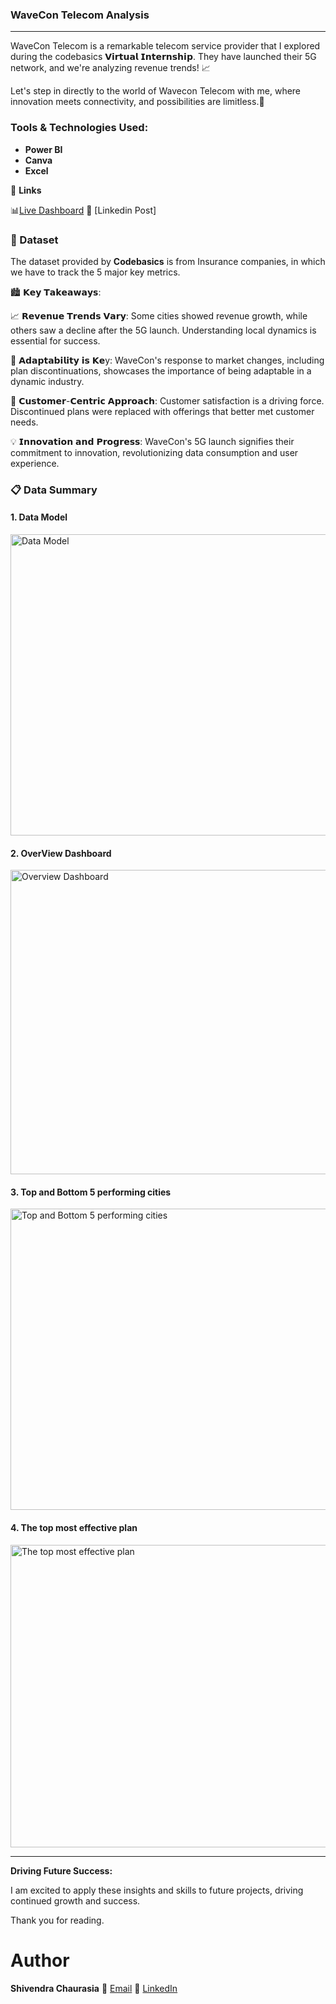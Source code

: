 ### **WaveCon Telecom Analysis**
---
WaveCon Telecom is a remarkable telecom service provider that I explored during the codebasics 𝗩𝗶𝗿𝘁𝘂𝗮𝗹 𝗜𝗻𝘁𝗲𝗿𝗻𝘀𝗵𝗶𝗽. They have launched their 5G network, and we're analyzing revenue trends! 📈

Let's step in directly to the world of Wavecon Telecom with me, where innovation meets connectivity, and possibilities are limitless.💫

###  **Tools & Technologies Used:**

* **Power BI**
* **Canva**
* **Excel**

📎 **Links**

📊[Live Dashboard]()
💼 [Linkedin Post]

### 📂 Dataset

The dataset provided by **Codebasics** is from Insurance companies, in which we have to track the 5 major key metrics.

🏙️ 𝗞𝗲𝘆 𝗧𝗮𝗸𝗲𝗮𝘄𝗮𝘆𝘀:

📈 𝗥𝗲𝘃𝗲𝗻𝘂𝗲 𝗧𝗿𝗲𝗻𝗱𝘀 𝗩𝗮𝗿𝘆: Some cities showed revenue growth, while others saw a decline after the 5G launch. Understanding local dynamics is essential for success.

🔄 𝗔𝗱𝗮𝗽𝘁𝗮𝗯𝗶𝗹𝗶𝘁𝘆 𝗶𝘀 𝗞𝗲y: WaveCon's response to market changes, including plan discontinuations, showcases the importance of being adaptable in a dynamic industry.

👥 𝗖𝘂𝘀𝘁𝗼𝗺𝗲𝗿-𝗖𝗲𝗻𝘁𝗿𝗶𝗰 𝗔𝗽𝗽𝗿𝗼𝗮𝗰𝗵: Customer satisfaction is a driving force. Discontinued plans were replaced with offerings that better met customer needs.

💡 𝗜𝗻𝗻𝗼𝘃𝗮𝘁𝗶𝗼𝗻 𝗮𝗻𝗱 𝗣𝗿𝗼𝗴𝗿𝗲𝘀𝘀: WaveCon's 5G launch signifies their commitment to innovation, revolutionizing data consumption and user experience.

###  📋 Data Summary

#### 1. **Data Model**

<img width="824" height="482" alt="Data Model" src="https://github.com/user-attachments/assets/a18b0e62-1416-4754-9cbe-81b21b417d2f" />

#### 2. **OverView Dashboard**

<img width="636" height="487" alt="Overview Dashboard" src="https://github.com/user-attachments/assets/592112de-c2db-45fd-9e5d-28cb92fca365" />

#### 3. **Top and Bottom 5 performing cities**

<img width="638" height="482" alt="Top and Bottom 5 performing cities" src="https://github.com/user-attachments/assets/b1b557b3-11c7-4bae-a33f-5bf6bd1ecf8e" />

#### 4. **The top most effective plan**

<img width="641" height="484" alt="The top most effective plan" src="https://github.com/user-attachments/assets/56094e73-2ae4-4ff1-9b54-4b190f56a7b9" />

---

**Driving Future Success:**

I am excited to apply these insights and skills to future projects, driving continued growth and success.

Thank you for reading.

# Author
**Shivendra Chaurasia**
📧 [Email](shivendrachaurasia855gmail.com)
🔗 [LinkedIn](https://www.linkedin.com/in/shivendrachaurasia)
